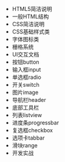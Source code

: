 


- HTML5简洁说明
- 一般HTML结构
- CSS简洁说明
- CSS基础样式类
- 字体图标类
- 栅格系统
- UI交互文档
- 按钮button
- 输入框input
- 单选框radio
- 开关switch
- 图片image
- 导航栏header
- 底部工具栏
- 列表listview
- 进度条progressbar
- 复选框checkbox
- 选项卡tabbar
- 滑块range
- 开发实战
